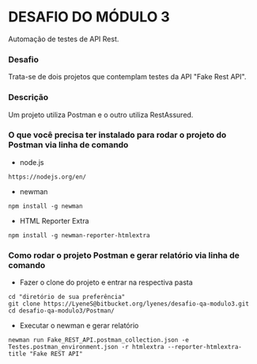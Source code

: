 # DESAFIO DO MÓDULO 3 #

Automação de testes de API Rest.

### Desafio ###

Trata-se de dois projetos que contemplam testes da API "Fake Rest API".

### Descrição ###

Um projeto utiliza Postman e o outro utiliza RestAssured.

### O que você precisa ter instalado para rodar o projeto do Postman via linha de comando ###
- node.js 
```shell
https://nodejs.org/en/
```
- newman 
```shell
npm install -g newman
```
- HTML Reporter Extra
```shell
npm install -g newman-reporter-htmlextra
```

### Como rodar o projeto Postman e gerar relatório via linha de comando ###
- Fazer o clone do projeto e entrar na respectiva pasta
```shell
cd "diretório de sua preferência"
git clone https://LyeneS@bitbucket.org/lyenes/desafio-qa-modulo3.git
cd desafio-qa-modulo3/Postman/
```
- Executar o newman e gerar relatório
```shell
newman run Fake_REST_API.postman_collection.json -e Testes.postman_environment.json -r htmlextra --reporter-htmlextra-title "Fake REST API"
```